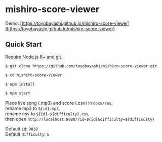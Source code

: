 # mishiro-score-viewer

Demo: [https://toyobayashi.github.io/mishiro-score-viewer](https://toyobayashi.github.io/mishiro-score-viewer)

## Quick Start

Require Node.js 8+ and git.

``` bash
$ git clone https://github.com/toyobayashi/mishiro-score-viewer.git

$ cd mishiro-score-viewer

$ npm install

$ npm start
```

Place live song (.mp3) and score (.csv) in `docs/res`,  
rename mp3 to `${id}.mp3`,  
rename csv to `${id}-${difficulty}.csv`,  
then open `http://localhost:9080/?id=${id}&difficulty=${difficulty}`

Default `id`: `9018`  
Default `difficulty`: `5`
